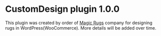 # CustomDesign plugin 1.0.0
This plugin was created by order of <a href="magicrugs.com">Magic Rugs</a> company for designing rugs in WordPress(WooCommerce).
More details will be added over time.
